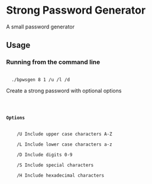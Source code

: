 # Strong Password Generator
A small password generator
<h2>Usage</h2>

<h3>Running from the command line</h3>

<code>
  ./bpwsgen 8 1 /u /l /d
</code>

<p>Create a strong password with optional options</p>

<code>
  <h4>Options</h4>
    /U Include upper case characters A-Z</br>
    /L Include lower case characters a-z</br>
    /D Include digits 0-9</br>
    /S Include special characters</br>
    /H Include hexadecimal characters</br>
</code>
